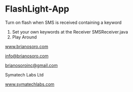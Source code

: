 # FlashLight-App
Turn on flash when SMS is received containing a keyword

1. Set your own keywords at the Receiver SMSReceiver.java
2. Play Around


www.brianosoro.com

info@brianosoro.com

brianosoroinc@gmail.com

Symatech Labs Ltd

www.symatechlabs.com





